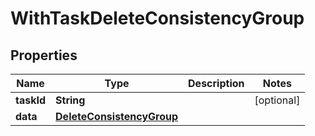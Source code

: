 

# WithTaskDeleteConsistencyGroup


## Properties

Name | Type | Description | Notes
------------ | ------------- | ------------- | -------------
**taskId** | **String** |  |  [optional]
**data** | [**DeleteConsistencyGroup**](DeleteConsistencyGroup.md) |  | 




